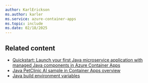 ```yaml
---
author: KarlErickson
ms.author: karler
ms.service: azure-container-apps
ms.topic: include
ms.date: 02/18/2025
---
```


## Related content

- [Quickstart: Launch your first Java microservice application with managed Java components in Azure Container Apps](../java-microservice-get-started.md)
- [Java PetClinic AI sample in Container Apps overview](../java-petclinic-ai-overview.md)
- [Java build environment variables](../java-build-environment-variables.md)
